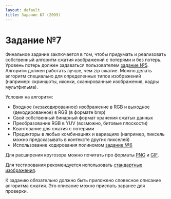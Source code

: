 ```yaml
---
layout: default
title: Задание №7 (2009)
---
```


# Задание №7

Финальное задание заключается в том, чтобы придумать и реализовать собственный алгоритм сжатия изображений с потерями и без потерь. Уровень потерь должен задаваться пользователем [задание №5][task5]. Алгоритм должен работать лучше, чем zip сжатие. Можно делать алгоритм специально для определенных типов изображений (например: скриншоты, иконки, сканированные изображения, кадры мультфильма).

Условия на алгоритм:

* Входное (незакодированное) изображение в RGB и выходное (декодированное) в RGB (в формате bmp)
* Свой собственный бинарный формат хранения сжатых данных
* Преобразование RGB в YUV (возможно, битовые плоскости)
* Квантование для сжатия с потерями
* Предикторы в любых комбинациях и вариациях (например, пиксель можно предсказывать в контексте других пикселей)
* Использование кодирования полиномом [задание №6][task6]

Для расширения кругозора можно почитать про форматы [PNG] и [GIF].

Для тестирования рекомендуется использовать [стандартные изображения][test-data].

К заданию обязательно должно быть приложено словесное описание алгоритма сжатия. Это описание можно прислать заранее для проверки.

[PNG]: http://en.wikipedia.org/wiki/Portable_Network_Graphics
[GIF]: http://en.wikipedia.org/wiki/Graphics_Interchange_Format

[test-data]: {{site.baseurl}}/info/test-data/
[task5]: {{site.baseurl}}/2009/tasks/task5/
[task6]: {{site.baseurl}}/2009/tasks/task6/
